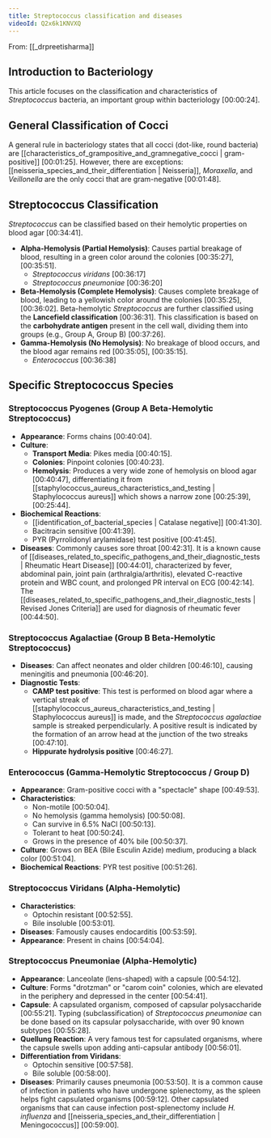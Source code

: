 ```yaml
---
title: Streptococcus classification and diseases
videoId: Q2x6k1KNVXQ
---
```


From: [[_drpreetisharma]] <br/> 

## Introduction to Bacteriology
This article focuses on the classification and characteristics of *Streptococcus* bacteria, an important group within bacteriology <a class="yt-timestamp" data-t="00:00:24">[00:00:24]</a>.

## General Classification of Cocci
A general rule in bacteriology states that all cocci (dot-like, round bacteria) are [[characteristics_of_grampositive_and_gramnegative_cocci | gram-positive]] <a class="yt-timestamp" data-t="00:01:25">[00:01:25]</a>. However, there are exceptions: [[neisseria_species_and_their_differentiation | Neisseria]], *Moraxella*, and *Veillonella* are the only cocci that are gram-negative <a class="yt-timestamp" data-t="00:01:48">[00:01:48]</a>.

## Streptococcus Classification
*Streptococcus* can be classified based on their hemolytic properties on blood agar <a class="yt-timestamp" data-t="00:34:41">[00:34:41]</a>.
*   **Alpha-Hemolysis (Partial Hemolysis)**: Causes partial breakage of blood, resulting in a green color around the colonies <a class="yt-timestamp" data-t="00:35:27">[00:35:27]</a>, <a class="yt-timestamp" data-t="00:35:51">[00:35:51]</a>.
    *   *Streptococcus viridans* <a class="yt-timestamp" data-t="00:36:17">[00:36:17]</a>
    *   *Streptococcus pneumoniae* <a class="yt-timestamp" data-t="00:36:20">[00:36:20]</a>
*   **Beta-Hemolysis (Complete Hemolysis)**: Causes complete breakage of blood, leading to a yellowish color around the colonies <a class="yt-timestamp" data-t="00:35:25">[00:35:25]</a>, <a class="yt-timestamp" data-t="00:36:02">[00:36:02]</a>. Beta-hemolytic *Streptococcus* are further classified using the **Lancefield classification** <a class="yt-timestamp" data-t="00:36:31">[00:36:31]</a>. This classification is based on the **carbohydrate antigen** present in the cell wall, dividing them into groups (e.g., Group A, Group B) <a class="yt-timestamp" data-t="00:37:26">[00:37:26]</a>.
*   **Gamma-Hemolysis (No Hemolysis)**: No breakage of blood occurs, and the blood agar remains red <a class="yt-timestamp" data-t="00:35:05">[00:35:05]</a>, <a class="yt-timestamp" data-t="00:35:15">[00:35:15]</a>.
    *   *Enterococcus* <a class="yt-timestamp" data-t="00:36:38">[00:36:38]</a>

## Specific Streptococcus Species

### Streptococcus Pyogenes (Group A Beta-Hemolytic Streptococcus)
*   **Appearance**: Forms chains <a class="yt-timestamp" data-t="00:40:04">[00:40:04]</a>.
*   **Culture**:
    *   **Transport Media**: Pikes media <a class="yt-timestamp" data-t="00:40:15">[00:40:15]</a>.
    *   **Colonies**: Pinpoint colonies <a class="yt-timestamp" data-t="00:40:23">[00:40:23]</a>.
    *   **Hemolysis**: Produces a very wide zone of hemolysis on blood agar <a class="yt-timestamp" data-t="00:40:47">[00:40:47]</a>, differentiating it from [[staphylococcus_aureus_characteristics_and_testing | Staphylococcus aureus]] which shows a narrow zone <a class="yt-timestamp" data-t="00:25:39">[00:25:39]</a>, <a class="yt-timestamp" data-t="00:25:44">[00:25:44]</a>.
*   **Biochemical Reactions**:
    *   [[identification_of_bacterial_species | Catalase negative]] <a class="yt-timestamp" data-t="00:41:30">[00:41:30]</a>.
    *   Bacitracin sensitive <a class="yt-timestamp" data-t="00:41:39">[00:41:39]</a>.
    *   PYR (Pyrrolidonyl arylamidase) test positive <a class="yt-timestamp" data-t="00:41:45">[00:41:45]</a>.
*   **Diseases**: Commonly causes sore throat <a class="yt-timestamp" data-t="00:42:31">[00:42:31]</a>. It is a known cause of [[diseases_related_to_specific_pathogens_and_their_diagnostic_tests | Rheumatic Heart Disease]] <a class="yt-timestamp" data-t="00:44:01">[00:44:01]</a>, characterized by fever, abdominal pain, joint pain (arthralgia/arthritis), elevated C-reactive protein and WBC count, and prolonged PR interval on ECG <a class="yt-timestamp" data-t="00:42:14">[00:42:14]</a>. The [[diseases_related_to_specific_pathogens_and_their_diagnostic_tests | Revised Jones Criteria]] are used for diagnosis of rheumatic fever <a class="yt-timestamp" data-t="00:44:50">[00:44:50]</a>.

### Streptococcus Agalactiae (Group B Beta-Hemolytic Streptococcus)
*   **Diseases**: Can affect neonates and older children <a class="yt-timestamp" data-t="00:46:10">[00:46:10]</a>, causing meningitis and pneumonia <a class="yt-timestamp" data-t="00:46:20">[00:46:20]</a>.
*   **Diagnostic Tests**:
    *   **CAMP test positive**: This test is performed on blood agar where a vertical streak of [[staphylococcus_aureus_characteristics_and_testing | Staphylococcus aureus]] is made, and the *Streptococcus agalactiae* sample is streaked perpendicularly. A positive result is indicated by the formation of an arrow head at the junction of the two streaks <a class="yt-timestamp" data-t="00:47:10">[00:47:10]</a>.
    *   **Hippurate hydrolysis positive** <a class="yt-timestamp" data-t="00:46:27">[00:46:27]</a>.

### Enterococcus (Gamma-Hemolytic Streptococcus / Group D)
*   **Appearance**: Gram-positive cocci with a "spectacle" shape <a class="yt-timestamp" data-t="00:49:53">[00:49:53]</a>.
*   **Characteristics**:
    *   Non-motile <a class="yt-timestamp" data-t="00:50:04">[00:50:04]</a>.
    *   No hemolysis (gamma hemolysis) <a class="yt-timestamp" data-t="00:50:08">[00:50:08]</a>.
    *   Can survive in 6.5% NaCl <a class="yt-timestamp" data-t="00:50:13">[00:50:13]</a>.
    *   Tolerant to heat <a class="yt-timestamp" data-t="00:50:24">[00:50:24]</a>.
    *   Grows in the presence of 40% bile <a class="yt-timestamp" data-t="00:50:37">[00:50:37]</a>.
*   **Culture**: Grows on BEA (Bile Esculin Azide) medium, producing a black color <a class="yt-timestamp" data-t="00:51:04">[00:51:04]</a>.
*   **Biochemical Reactions**: PYR test positive <a class="yt-timestamp" data-t="00:51:26">[00:51:26]</a>.

### Streptococcus Viridans (Alpha-Hemolytic)
*   **Characteristics**:
    *   Optochin resistant <a class="yt-timestamp" data-t="00:52:55">[00:52:55]</a>.
    *   Bile insoluble <a class="yt-timestamp" data-t="00:53:01">[00:53:01]</a>.
*   **Diseases**: Famously causes endocarditis <a class="yt-timestamp" data-t="00:53:59">[00:53:59]</a>.
*   **Appearance**: Present in chains <a class="yt-timestamp" data-t="00:54:04">[00:54:04]</a>.

### Streptococcus Pneumoniae (Alpha-Hemolytic)
*   **Appearance**: Lanceolate (lens-shaped) with a capsule <a class="yt-timestamp" data-t="00:54:12">[00:54:12]</a>.
*   **Culture**: Forms "drotzman" or "carom coin" colonies, which are elevated in the periphery and depressed in the center <a class="yt-timestamp" data-t="00:54:41">[00:54:41]</a>.
*   **Capsule**: A capsulated organism, composed of capsular polysaccharide <a class="yt-timestamp" data-t="00:55:21">[00:55:21]</a>. Typing (subclassification) of *Streptococcus pneumoniae* can be done based on its capsular polysaccharide, with over 90 known subtypes <a class="yt-timestamp" data-t="00:55:28">[00:55:28]</a>.
*   **Quellung Reaction**: A very famous test for capsulated organisms, where the capsule swells upon adding anti-capsular antibody <a class="yt-timestamp" data-t="00:56:01">[00:56:01]</a>.
*   **Differentiation from Viridans**:
    *   Optochin sensitive <a class="yt-timestamp" data-t="00:57:58">[00:57:58]</a>.
    *   Bile soluble <a class="yt-timestamp" data-t="00:58:00">[00:58:00]</a>.
*   **Diseases**: Primarily causes pneumonia <a class="yt-timestamp" data-t="00:53:50">[00:53:50]</a>. It is a common cause of infection in patients who have undergone splenectomy, as the spleen helps fight capsulated organisms <a class="yt-timestamp" data-t="00:59:12">[00:59:12]</a>. Other capsulated organisms that can cause infection post-splenectomy include *H. influenza* and [[neisseria_species_and_their_differentiation | Meningococcus]] <a class="yt-timestamp" data-t="00:59:00">[00:59:00]</a>.